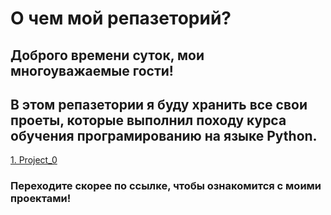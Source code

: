 # О чем мой репазеторий?

## Доброго времени суток, мои многоуважаемые гости! 

## В этом репазетории я буду хранить все свои проеты, которые выполнил походу курса обучения програмированию на языке Python.

[1. Project_0](https://github.com/qv1k1/I_Win/tree/master/project_0)

### Переходите скорее по ссылке, чтобы ознакомится с моими проектами! 